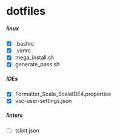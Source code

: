 dotfiles
========

##### linux #####
- [x] .bashrc
- [x] .vimrc
- [x] mega_install.sh
- [x] generate_pass.sh

##### IDEs #####
- [x] Formatter_Scala_ScalaIDE4.properties
- [x] vsc-user-settings.json

##### linters #####
- [ ] tslint.json

